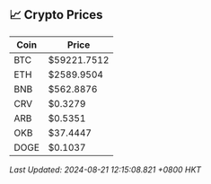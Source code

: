 ## 📈 Crypto Prices

| Coin | Price |
| ---- | ----- |
| BTC | $59221.7512 |
| ETH | $2589.9504 |
| BNB | $562.8876 |
| CRV | $0.3279 |
| ARB | $0.5351 |
| OKB | $37.4447 |
| DOGE | $0.1037 |

_Last Updated: 2024-08-21 12:15:08.821 +0800 HKT_